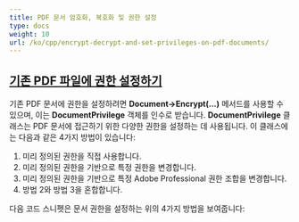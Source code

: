 ```yaml
---
title: PDF 문서 암호화, 복호화 및 권한 설정
type: docs
weight: 10
url: /ko/cpp/encrypt-decrypt-and-set-privileges-on-pdf-documents/
---
```


## <ins>**기존 PDF 파일에 권한 설정하기**
기존 PDF 문서에 권한을 설정하려면 **Document->Encrypt(...)** 메서드를 사용할 수 있으며, 이는 **DocumentPrivilege** 객체를 인수로 받습니다. **DocumentPrivilege** 클래스는 PDF 문서에 접근하기 위한 다양한 권한을 설정하는 데 사용됩니다. 이 클래스에는 다음과 같은 4가지 방법이 있습니다:

1. 미리 정의된 권한을 직접 사용합니다.
1. 미리 정의된 권한을 기반으로 특정 권한을 변경합니다.
1. 미리 정의된 권한을 기반으로 특정 Adobe Professional 권한 조합을 변경합니다.
1. 방법 2와 방법 3을 혼합합니다.

다음 코드 스니펫은 문서 권한을 설정하는 위의 4가지 방법을 보여줍니다: